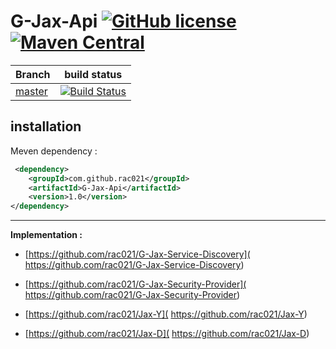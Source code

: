 # G-Jax-Api  [![GitHub license](https://img.shields.io/github/license/mashape/apistatus.svg)](https://opensource.org/licenses/MIT)  [![Maven Central](	https://img.shields.io/maven-central/v/org.apache.maven/apache-maven.svg)](http://search.maven.org/#search%7Cga%7C1%7Ca%3A%22G-Jax-Api%22)

| Branch    | build status  |
|-----------|---------------|
| [master](https://github.com/rac021/G-Jax-Api/tree/master)  |[![Build Status](https://travis-ci.org/ontop/ontop.svg?branch=master)](https://travis-ci.org/rac021/G-Jax-Api)|


## installation

Meven dependency :

```xml
 <dependency>
    <groupId>com.github.rac021</groupId>
    <artifactId>G-Jax-Api</artifactId>
    <version>1.0</version>
</dependency>
```

----------------------------------------------

**Implementation :** 

-    [https://github.com/rac021/G-Jax-Service-Discovery]( https://github.com/rac021/G-Jax-Service-Discovery) 

-    [https://github.com/rac021/G-Jax-Security-Provider]( https://github.com/rac021/G-Jax-Security-Provider) 

-    [https://github.com/rac021/Jax-Y]( https://github.com/rac021/Jax-Y)

-    [https://github.com/rac021/Jax-D]( https://github.com/rac021/Jax-D)
